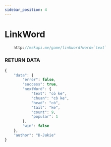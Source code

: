 ```yaml
---
sidebar_position: 4
---
```


# LinkWord

```jsx title="API Endpoint:"
    http://mzkapi.me/game/linkword?word=`text`
```

### RETURN DATA

```jsx title="http://mzkapi.me/game/linkword?word=con cò"
{
    "data": {
        "error": false,
        "success": true,
        "nextWord": {
            "text": "cò ke",
            "chuan": "cò ke",
            "head": "cò",
            "tail": "ke",
            "count": 9,
            "popular": 1
        },
        "win": false
    },
    "author": "D-Jukie"
}
```
